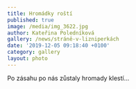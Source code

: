 ```yaml
---
title: Hromádky roští
published: true
image: /media/img_3622.jpg
author: Kateřina Poledníková
gallery: /news/stráně-v-lizniperkách
date: '2019-12-05 09:18:40 +0100'
category: gallery
layout: photo
---
```

Po zásahu po nás zůstaly hromady klestí...
